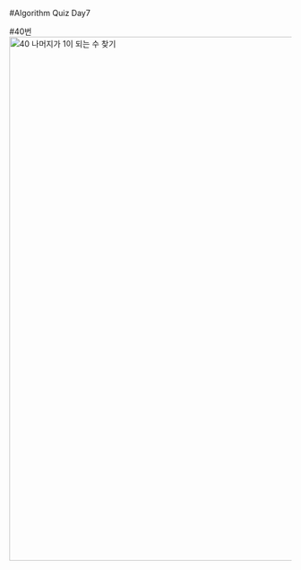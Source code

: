 #Algorithm Quiz Day7

#40번
<img width="934" alt="40  나머지가 1이 되는 수 찾기" src="https://user-images.githubusercontent.com/91178712/142158948-c721a077-750e-430f-a7f3-9684aa5827dd.png">

